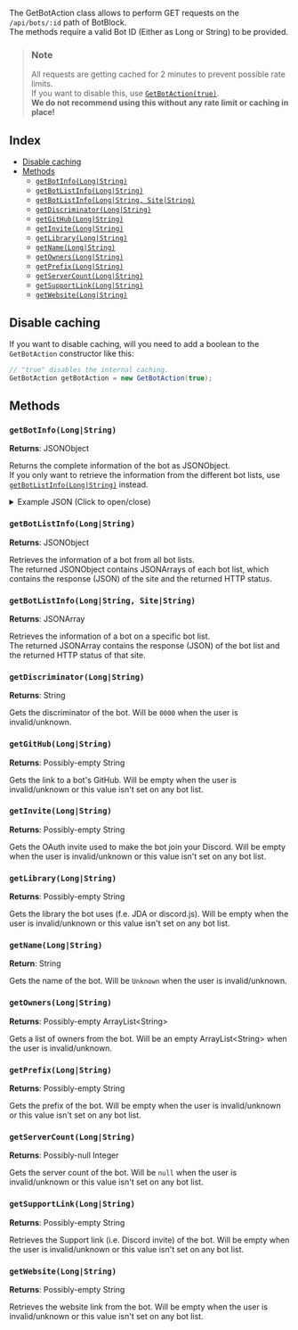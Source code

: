 The GetBotAction class allows to perform GET requests on the `/api/bots/:id` path of BotBlock.  
The methods require a valid Bot ID (Either as Long or String) to be provided.

> ### Note
> All requests are getting cached for 2 minutes to prevent possible rate limits.  
> If you want to disable this, use [`GetBotAction(true)`](#disable-caching).  
> **We do not recommend using this without any rate limit or caching in place!**

## Index
- [Disable caching](#disable-caching)
- [Methods](#methods)
  - [`getBotInfo(Long|String)`](#getbotinfolongstring)
  - [`getBotListInfo(Long|String)`](#getbotlistinfolongstring)
  - [`getBotListInfo(Long|String, Site|String)`](#getbotlistinfolongstring-sitestring)
  - [`getDiscriminator(Long|String)`](#getdiscriminatorlongstring)
  - [`getGitHub(Long|String)`](#getgithublongstring)
  - [`getInvite(Long|String)`](#getinvitelongstring)
  - [`getLibrary(Long|String)`](#getlibrarylongstring)
  - [`getName(Long|String)`](#getnamelongstring)
  - [`getOwners(Long|String)`](#getownerslongstring)
  - [`getPrefix(Long|String)`](#getprefixlongstring)
  - [`getServerCount(Long|String)`](#getservercountlongstring)
  - [`getSupportLink(Long|String)`](#getsupportlinklongstring)
  - [`getWebsite(Long|String)`](#getwebsitelongstring)


## Disable caching
If you want to disable caching, will you need to add a boolean to the `GetBotAction` constructor like this:  
```java
// "true" disables the internal caching.
GetBotAction getBotAction = new GetBotAction(true);
```

## Methods

### `getBotInfo(Long|String)`
**Returns**: JSONObject

Returns the complete information of the bot as JSONObject.  
If you only want to retrieve the information from the different bot lists, use [`getBotListInfo(Long|String)`](#getbotlistinfolongstring) instead.

<details>
  <summary>Example JSON (Click to open/close)</summary>

```json
{
    "id": "123456789012345678",
    "username": "Unknown",
    "discriminator": "0000",
    "owners": [],
    "server_count": null,
    "invite":"",
    "prefix": "",
    "website": "",
    "github": "",
    "support": "",
    "library": "",
    "list_data": {
        "botlist": [
            {"json": "This JSON is unique for each bot list"},
            404
        ]
    }
}
```
</details>

### `getBotListInfo(Long|String)`
**Returns**: JSONObject

Retrieves the information of a bot from all bot lists.  
The returned JSONObject contains JSONArrays of each bot list, which contains the response (JSON) of the site and the returned HTTP status.

### `getBotListInfo(Long|String, Site|String)`
**Returns**: JSONArray

Retrieves the information of a bot on a specific bot list.  
The returned JSONArray contains the response (JSON) of the bot list and the returned HTTP status of that site.

### `getDiscriminator(Long|String)`
**Returns**: String

Gets the discriminator of the bot. Will be `0000` when the user is invalid/unknown.

### `getGitHub(Long|String)`
**Returns**: Possibly-empty String

Gets the link to a bot's GitHub. Will be empty when the user is invalid/unknown or this value isn't set on any bot list.

### `getInvite(Long|String)`
**Returns**: Possibly-empty String

Gets the OAuth invite used to make the bot join your Discord. Will be empty when the user is invalid/unknown or this value isn't set on any bot list.

### `getLibrary(Long|String)`
**Returns**: Possibly-empty String

Gets the library the bot uses (f.e. JDA or discord.js). Will be empty when the user is invalid/unknown or this value isn't set on any bot list.

### `getName(Long|String)`
**Return**: String

Gets the name of the bot. Will be `Unknown` when the user is invalid/unknown.

### `getOwners(Long|String)`
**Returns**: Possibly-empty ArrayList\<String>

Gets a list of owners from the bot. Will be an empty ArrayList\<String> when the user is invalid/unknown.

### `getPrefix(Long|String)`
**Returns**: Possibly-empty String

Gets the prefix of the bot. Will be empty when the user is invalid/unknown or this value isn't set on any bot list.

### `getServerCount(Long|String)`
**Returns**: Possibly-null Integer

Gets the server count of the bot. Will be `null` when the user is invalid/unknown or this value isn't set on any bot list.

### `getSupportLink(Long|String)`
**Returns**: Possibly-empty String

Retrieves the Support link (i.e. Discord invite) of the bot. Will be empty when the user is invalid/unknown or this value isn't set on any bot list.

### `getWebsite(Long|String)`
**Returns**: Possibly-empty String

Retrieves the website link from the bot. Will be empty when the user is invalid/unknown or this value isn't set on any bot list.